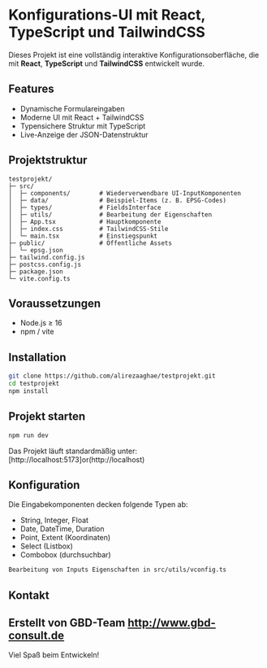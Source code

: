 # Konfigurations-UI mit React, TypeScript und TailwindCSS

Dieses Projekt ist eine vollständig interaktive Konfigurationsoberfläche, die mit **React**, **TypeScript** und **TailwindCSS** entwickelt wurde.

## Features

- Dynamische Formulareingaben
- Moderne UI mit React + TailwindCSS
- Typensichere Struktur mit TypeScript
- Live-Anzeige der JSON-Datenstruktur

## Projektstruktur

```
testprojekt/
├─ src/
│  ├─ components/        # Wiederverwendbare UI-InputKomponenten
│  ├─ data/              # Beispiel-Items (z. B. EPSG-Codes)
│  ├─ types/             # FieldsInterface
│  ├─ utils/             # Bearbeitung der Eigenschaften
│  ├─ App.tsx            # Hauptkomponente
│  ├─ index.css          # TailwindCSS-Stile
│  └─ main.tsx           # Einstiegspunkt
├─ public/               # Öffentliche Assets
│  └─ epsg.json
├─ tailwind.config.js
├─ postcss.config.js
├─ package.json
└─ vite.config.ts
```

## Voraussetzungen

- Node.js ≥ 16
- npm / vite

## Installation

```bash
git clone https://github.com/alirezaaghae/testprojekt.git
cd testprojekt
npm install
```

## Projekt starten

```bash
npm run dev
```

Das Projekt läuft standardmäßig unter:  
[http://localhost:5173]or(http://localhost)

## Konfiguration

Die Eingabekomponenten decken folgende Typen ab:

- String, Integer, Float
- Date, DateTime, Duration
- Point, Extent (Koordinaten)
- Select (Listbox)
- Combobox (durchsuchbar)

```bash
Bearbeitung von Inputs Eigenschaften in src/utils/vconfig.ts
```

## Kontakt

Erstellt von GBD-Team http://www.gbd-consult.de
---

Viel Spaß beim Entwickeln!
